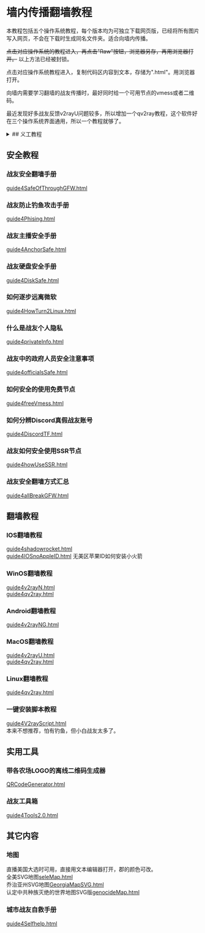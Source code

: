 # 墙内传播翻墙教程  
本教程包括五个操作系统教程，每个版本均为可独立下载网页版，已经将所有图片写入网页，不会在下载时生成同名文件夹。适合向墙内传播。  

~~点击对应操作系统的教程进入，再点击"Raw"按钮，浏览器另存，再用浏览器打开。~~
以上方法已经被封锁。

点击对应操作系统教程进入，复制代码区内容到文本，存储为".html"。用浏览器打开。

向墙内需要学习翻墙的战友传播时，最好同时给一个可用节点的vmess或者二维码。  

最近发现好多战友反馈v2rayU问题较多，所以增加一个qv2ray教程，这个软件好在三个操作系统界面通用，所以一个教程就够了。

<details>
  <summary>## 义工教程  </summary>
### 标准化字幕流程  
[guide4AddSub.html](guide4AddSub.html)  
### 战友如何参与劳伦斯·塞林博士发起的任务  
[guide4HowtoJoinDr.Sellin.html](guide4HowtoJoinDr.Sellin.html)  
### 义工听写小组语音识别手册  
[guide4Voice2txt.html](guide4Voice2txt.html)  
### 战友简谱制作-技术建议手册  
[guide4Notation.html](guide4Notation.html)  
## 战友语音房变声手册  
[guide4VoiceChange.html](guide4VoiceChange.html)  
### 爆料革命网络宣传单制作手册  
[guide4leaflet2.0.html](guide4leaflet2.0.html)  
### 战友打马技术手册——笑谈  
[guide4Mosaic.html](guide4Mosaic.html)  
### 战友制作文宣图简明手册  
[guide4PS.html](guide4PS.html)  
### 案例讲解信息挖掘  
[guide4infoCheck.html](guide4infoCheck.html)  
### 农场主如何快速校对战友表格  
[guide4excel2.0.html](guide4excel2.0.html)  
### 主播战友如何用手机做直播封面  
[guide4Canva.html](guide4Canva.html)  
</details>

## 安全教程  
### 战友安全翻墙手册  
[guide4SafeOfThroughGFW.html](guide4SafeOfThroughGFW.html)  
### 战友防止钓鱼攻击手册
[guide4Phising.html](guide4Phising.html)  
### 战友主播安全手册  
[guide4AnchorSafe.html](guide4AnchorSafe.html)  
### 战友硬盘安全手册  
[guide4DiskSafe.html](guide4DiskSafe.html)  
### 如何逐步远离微软  
[guide4HowTurn2Linux.html](guide4HowTurn2Linux.html)
### 什么是战友个人隐私  
[guide4privateInfo.html](guide4privateInfo.html)  
### 战友中的政府人员安全注意事项   
[guide4officialsSafe.html](guide4officialsSafe.html)  
### 如何安全的使用免费节点  
[guide4freeVmess.html](guide4freeVmess.html)  
### 如何分辨Discord真假战友账号  
[guide4DiscordTF.html](guide4DiscordTF.html)  
### 战友如何安全使用SSR节点  
[guide4howUseSSR.html](guide4howUseSSR.html)  
### 战友安全翻墙方式汇总  
[guide4allBreakGFW.html](guide4allBreakGFW.html)  


## 翻墙教程  
### IOS翻墙教程  
[guide4shadowrocket.html](guide4shadowrocket.html)  
[guide4IOSnoAppleID.html](guide4IOSnoAppleID.html) 无美区苹果ID如何安装小火箭  
### WinOS翻墙教程  
[guide4v2rayN.html](guide4v2rayN.html)  
[guide4qv2ray.html](guide4qv2ray.html)  
### Android翻墙教程  
[guide4v2rayNG.html](guide4v2rayNG.html)  
### MacOS翻墙教程  
[guide4v2rayU.html](guide4v2rayU.html)  
[guide4qv2ray.html](guide4qv2ray.html)
### Linux翻墙教程
[guide4qv2ray.html](guide4qv2ray.html)  
### 一键安装脚本教程  
[guide4V2rayScript.html](guide4V2rayScript.html)  
本来不想推荐，怕有钓鱼，但小白战友太多了。  

## 实用工具  
### 带各农场LOGO的离线二维码生成器  
[QRCodeGenerator.html](QRCodeGenerator.html)  
### 战友工具箱  
[guide4Tools2.0.html](guide4Tools2.0.html)  

## 其它内容  
### 地图  
直播美国大选时可用，直接用文本编辑器打开，郡的颜色可改。  
全美SVG地图[seleMap.html](seleMap.html)  
乔治亚州SVG地图[GeorgiaMapSVG.html](GeorgiaMapSVG.html)  
认定中共种族灭绝的世界地图SVG版[genocideMap.html](genocideMap.html)  
### 城市战友自救手册  
[guide4Selfhelp.html](guide4Selfhelp.html)  
